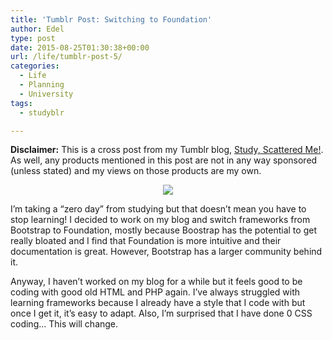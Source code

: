 ```yaml
---
title: 'Tumblr Post: Switching to Foundation'
author: Edel
type: post
date: 2015-08-25T01:30:38+00:00
url: /life/tumblr-post-5/
categories:
  - Life
  - Planning
  - University
tags:
  - studyblr

---
```

**Disclaimer:** This is a cross post from my Tumblr blog, [Study, Scattered Me!][1]. As well, any products mentioned in this post are not in any way sponsored (unless stated) and my views on those products are my own.

<center>
  <img src="http://ift.tt/1MPOy4a" />
</center>

I’m taking a “zero day” from studying but that doesn’t mean you have to stop learning! I decided to work on my blog and switch frameworks from Bootstrap to Foundation, mostly because Boostrap has the potential to get really bloated and I find that Foundation is more intuitive and their documentation is great. However, Bootstrap has a larger community behind it.

Anyway, I haven’t worked on my blog for a while but it feels good to be coding with good old HTML and PHP again. I’ve always struggled with learning frameworks because I already have a style that I code with but once I get it, it’s easy to adapt. Also, I’m surprised that I have done 0 CSS coding… This will change.

<ol class="footnote">
</ol>

 [1]: http://ift.tt/1WuOkm4